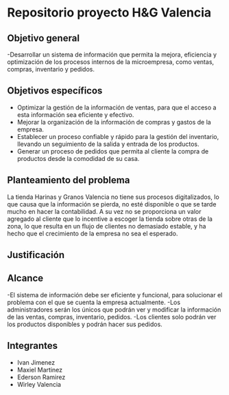 # Repositorio proyecto H&G Valencia

## Objetivo general 

-Desarrollar un sistema de información que permita la mejora, eficiencia y optimización de los procesos internos de la microempresa, como  ventas, compras, inventario y pedidos.


## Objetivos específicos 

- Optimizar la gestión de la información de ventas, para que el acceso a esta información sea eficiente y efectivo.
- Mejorar  la organización de la información de compras y gastos de la empresa.
- Establecer un proceso confiable y rápido para la gestión del inventario, llevando un seguimiento de la salida y entrada de los productos.
- Generar un proceso de pedidos que permita al cliente la compra de productos desde la comodidad de su casa.


## Planteamiento del problema 

La tienda Harinas y Granos Valencia no tiene sus procesos digitalizados, lo que causa que la información se pierda, no esté disponible o que se tarde mucho en hacer la contabilidad.
A su vez no se proporciona un valor agregado al cliente que lo incentive a escoger la tienda sobre otras de la zona, lo que resulta en un flujo de clientes no demasiado estable,
y ha hecho que el crecimiento de la empresa no sea el esperado.

## Justificación 

## Alcance 

-El sistema de información debe ser eficiente y funcional, para solucionar el problema con el que se cuenta la empresa actualmente.
-Los administradores serán los únicos que podrán ver y modificar la información de las ventas, compras, inventario, pedidos.
-Los clientes solo podrán ver los productos disponibles y podrán hacer sus pedidos.

## Integrantes 

- Ivan Jimenez
- Maxiel Martinez
- Ederson Ramirez
- Wirley Valencia
